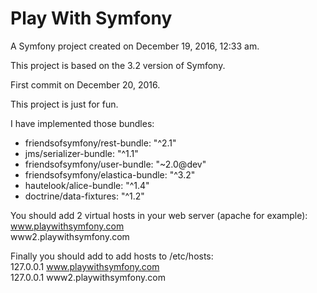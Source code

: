 ﻿Play With Symfony
===========

A Symfony project created on December 19, 2016, 12:33 am.

This project is based on the 3.2 version of Symfony.

First commit on December 20, 2016.

This project is just for fun.

I have implemented those bundles:
- friendsofsymfony/rest-bundle: "^2.1"
- jms/serializer-bundle: "^1.1"
- friendsofsymfony/user-bundle: "~2.0@dev"
- friendsofsymfony/elastica-bundle: "^3.2"
- hautelook/alice-bundle: "^1.4"
- doctrine/data-fixtures: "^1.2"


You should add 2 virtual hosts in your web server (apache for example):<br>
www.playwithsymfony.com<br>
www2.playwithsymfony.com

Finally you should add to add hosts to /etc/hosts:<br>
127.0.0.1 www.playwithsymfony.com<br>
127.0.0.1 www2.playwithsymfony.com
